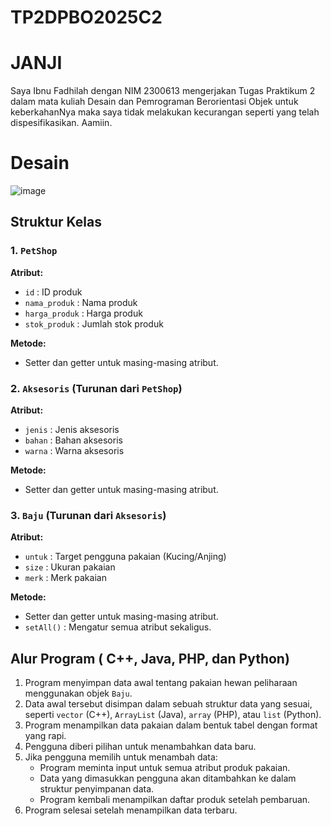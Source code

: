 # TP2DPBO2025C2
# JANJI
Saya Ibnu Fadhilah dengan NIM 2300613 mengerjakan Tugas Praktikum 2 dalam mata kuliah Desain dan Pemrograman Berorientasi Objek untuk keberkahanNya maka saya tidak melakukan kecurangan seperti yang telah dispesifikasikan. Aamiin.

# Desain

![image](https://github.com/user-attachments/assets/103c69f2-b40e-4d9d-9971-d59930a7cf71)


## Struktur Kelas

### 1. `PetShop`
**Atribut:**
- `id` : ID produk
- `nama_produk` : Nama produk
- `harga_produk` : Harga produk
- `stok_produk` : Jumlah stok produk

**Metode:**
- Setter dan getter untuk masing-masing atribut.

### 2. `Aksesoris` (Turunan dari `PetShop`)
**Atribut:**
- `jenis` : Jenis aksesoris
- `bahan` : Bahan aksesoris
- `warna` : Warna aksesoris

**Metode:**
- Setter dan getter untuk masing-masing atribut.

### 3. `Baju` (Turunan dari `Aksesoris`)
**Atribut:**
- `untuk` : Target pengguna pakaian (Kucing/Anjing)
- `size` : Ukuran pakaian
- `merk` : Merk pakaian

**Metode:**
- Setter dan getter untuk masing-masing atribut.
- `setAll()` : Mengatur semua atribut sekaligus.

## Alur Program ( C++, Java, PHP, dan Python)
1. Program menyimpan data awal tentang pakaian hewan peliharaan menggunakan objek `Baju`.
2. Data awal tersebut disimpan dalam sebuah struktur data yang sesuai, seperti `vector` (C++), `ArrayList` (Java), `array` (PHP), atau `list` (Python).
3. Program menampilkan data pakaian dalam bentuk tabel dengan format yang rapi.
4. Pengguna diberi pilihan untuk menambahkan data baru.
5. Jika pengguna memilih untuk menambah data:
   - Program meminta input untuk semua atribut produk pakaian.
   - Data yang dimasukkan pengguna akan ditambahkan ke dalam struktur penyimpanan data.
   - Program kembali menampilkan daftar produk setelah pembaruan.
6. Program selesai setelah menampilkan data terbaru.


